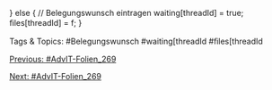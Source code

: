 }
else { // Belegungswunsch  eintragen
waiting[threadId]  = true;
ﬁles[threadId]  = f;
}

   Tags & Topics:
   #Belegungswunsch
   #waiting[threadId
   #ﬁles[threadId

[Previous: #AdvIT-Folien_269](AdvIT-Folien_269.md)

[Next: #AdvIT-Folien_269](AdvIT-Folien_269.md)
